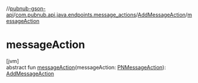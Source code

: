//[pubnub-gson-api](../../../index.md)/[com.pubnub.api.java.endpoints.message_actions](../index.md)/[AddMessageAction](index.md)/[messageAction](message-action.md)

# messageAction

[jvm]\
abstract fun [messageAction](message-action.md)(messageAction: [PNMessageAction](../../../../../pubnub-kotlin/pubnub-kotlin-api/pubnub-kotlin-api/com.pubnub.api.models.consumer.message_actions/-p-n-message-action/index.md)): [AddMessageAction](index.md)
